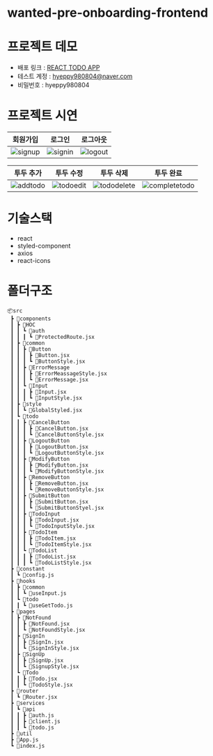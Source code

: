 # wanted-pre-onboarding-frontend

# 프로젝트 데모
- 배포 링크 : [REACT TODO APP](https://main--celadon-druid-6b974e.netlify.app/signin)
- 테스트 계정 : hyeppy980804@naver.com
- 비밀번호 : hyeppy980804

# 프로젝트 시연

|회원가입|로그인|로그아웃|
|---|---|---|
|![signup](https://user-images.githubusercontent.com/38063033/230762073-7fe29077-fa61-4f29-92b5-8cd52ba69bed.gif)|![signin](https://user-images.githubusercontent.com/38063033/230762345-8e103a69-1197-45df-bf5b-141fa3bf49f1.gif)|![logout](https://user-images.githubusercontent.com/38063033/230762702-f71d5a5a-b775-4179-b336-a6cc7f94a9a6.gif)|

|투두 추가|투두 수정|투두 삭제|투두 완료| 
|---|---|---|---|
|![addtodo](https://user-images.githubusercontent.com/38063033/230762461-f4a134c3-0f2b-48ea-af25-2bba284edf47.gif)|![todoedit](https://user-images.githubusercontent.com/38063033/230762864-9f63327f-7566-4db6-9c69-b3826e1e271a.gif)|![tododelete](https://user-images.githubusercontent.com/38063033/230762967-808ea7b0-d0ae-4d8d-af20-ef124e70345e.gif)|![completetodo](https://user-images.githubusercontent.com/38063033/230762467-4af96a18-bdb4-4e27-bfc1-0119d3c6fe88.gif)|


# 기술스택
- react
- styled-component
- axios
- react-icons

# 폴더구조
```
📦src
 ┣ 📂components
 ┃ ┣ 📂HOC
 ┃ ┃ ┗ 📂auth
 ┃ ┃ ┃ ┗ 📜ProtectedRoute.jsx
 ┃ ┣ 📂common
 ┃ ┃ ┣ 📂Button
 ┃ ┃ ┃ ┣ 📜Button.jsx
 ┃ ┃ ┃ ┗ 📜ButtonStyle.jsx
 ┃ ┃ ┣ 📂ErrorMessage
 ┃ ┃ ┃ ┣ 📜ErrorMeassageStyle.jsx
 ┃ ┃ ┃ ┗ 📜ErrorMessage.jsx
 ┃ ┃ ┗ 📂Input
 ┃ ┃ ┃ ┣ 📜Input.jsx
 ┃ ┃ ┃ ┗ 📜InputStyle.jsx
 ┃ ┣ 📂style
 ┃ ┃ ┗ 📜GlobalStyled.jsx
 ┃ ┗ 📂todo
 ┃ ┃ ┣ 📂CancelButton
 ┃ ┃ ┃ ┣ 📜CancelButton.jsx
 ┃ ┃ ┃ ┗ 📜CancelButtonStyle.jsx
 ┃ ┃ ┣ 📂LogoutButton
 ┃ ┃ ┃ ┣ 📜LogoutButton.jsx
 ┃ ┃ ┃ ┗ 📜LogoutButtonStyle.jsx
 ┃ ┃ ┣ 📂ModifyButton
 ┃ ┃ ┃ ┣ 📜ModifyButton.jsx
 ┃ ┃ ┃ ┗ 📜ModifyButtonStyle.jsx
 ┃ ┃ ┣ 📂RemoveButton
 ┃ ┃ ┃ ┣ 📜RemoveButton.jsx
 ┃ ┃ ┃ ┗ 📜RemoveButtonStyle.jsx
 ┃ ┃ ┣ 📂SubmitButton
 ┃ ┃ ┃ ┣ 📜SubmitButton.jsx
 ┃ ┃ ┃ ┗ 📜SubmitButtonStyel.jsx
 ┃ ┃ ┣ 📂TodoInput
 ┃ ┃ ┃ ┣ 📜TodoInput.jsx
 ┃ ┃ ┃ ┗ 📜TodoInputStyle.jsx
 ┃ ┃ ┣ 📂TodoItem
 ┃ ┃ ┃ ┣ 📜TodoItem.jsx
 ┃ ┃ ┃ ┗ 📜TodoItemStyle.jsx
 ┃ ┃ ┗ 📂TodoList
 ┃ ┃ ┃ ┣ 📜TodoList.jsx
 ┃ ┃ ┃ ┗ 📜TodoListStyle.jsx
 ┣ 📂constant
 ┃ ┗ 📜config.js
 ┣ 📂hooks
 ┃ ┣ 📂common
 ┃ ┃ ┗ 📜useInput.js
 ┃ ┗ 📂todo
 ┃ ┃ ┗ 📜useGetTodo.js
 ┣ 📂pages
 ┃ ┣ 📂NotFound
 ┃ ┃ ┣ 📜NotFound.jsx
 ┃ ┃ ┗ 📜NotFoundStyle.jsx
 ┃ ┣ 📂SignIn
 ┃ ┃ ┣ 📜SignIn.jsx
 ┃ ┃ ┗ 📜SignInStyle.jsx
 ┃ ┣ 📂SignUp
 ┃ ┃ ┣ 📜SignUp.jsx
 ┃ ┃ ┗ 📜SignupStyle.jsx
 ┃ ┗ 📂Todo
 ┃ ┃ ┣ 📜Todo.jsx
 ┃ ┃ ┗ 📜TodoStyle.jsx
 ┣ 📂router
 ┃ ┗ 📜Router.jsx
 ┣ 📂services
 ┃ ┗ 📂api
 ┃ ┃ ┣ 📜auth.js
 ┃ ┃ ┣ 📜client.js
 ┃ ┃ ┗ 📜todo.js
 ┣ 📂util
 ┣ 📜App.js
 ┗ 📜index.js
```

